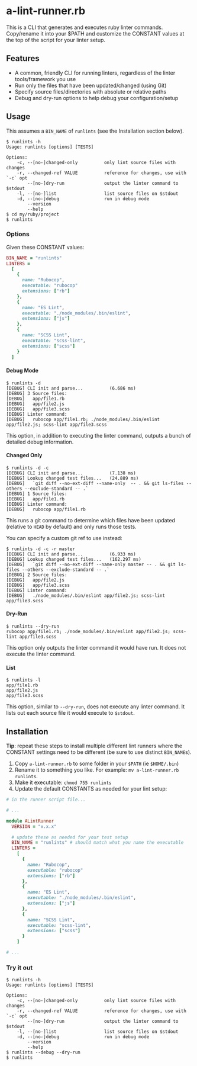 # a-lint-runner.rb

This is a CLI that generates and executes ruby linter commands.  Copy/rename it into your $PATH and customize the CONSTANT values at the top of the script for your linter setup.

## Features

* A common, friendly CLI for running linters, regardless of the linter tools/framework you use
* Run only the files that have been updated/changed (using Git)
* Specify source files/directories with absolute or relative paths
* Debug and dry-run options to help debug your configuration/setup

## Usage

This assumes a `BIN_NAME` of `runlints` (see the Installation section below).

```
$ runlints -h
Usage: runlints [options] [TESTS]

Options:
    -c, --[no-]changed-only          only lint source files with changes
    -r, --changed-ref VALUE          reference for changes, use with `-c` opt
        --[no-]dry-run               output the linter command to $stdout
    -l, --[no-]list                  list source files on $stdout
    -d, --[no-]debug                 run in debug mode
        --version
        --help
$ cd my/ruby/project
$ runlints
```

### Options

Given these CONSTANT values:

```ruby
BIN_NAME = "runlints"
LINTERS =
  [
    {
      name: "Rubocop",
      executable: "rubocop"
      extensions: ["rb"]
    },
    {
      name: "ES Lint",
      executable: "./node_modules/.bin/eslint",
      extensions: ["js"]
    },
    {
      name: "SCSS Lint",
      executable: "scss-lint",
      extensions: ["scss"]
    }
  ]
```

#### Debug Mode

```
$ runlints -d
[DEBUG] CLI init and parse...          (6.686 ms)
[DEBUG] 3 Source files:
[DEBUG]   app/file1.rb
[DEBUG]   app/file2.js
[DEBUG]   app/file3.scss
[DEBUG] Linter command:
[DEBUG]   rubocop app/file1.rb; ./node_modules/.bin/eslint app/file2.js; scss-lint app/file3.scss
```

This option, in addition to executing the linter command, outputs a bunch of detailed debug information.

#### Changed Only

```
$ runlints -d -c
[DEBUG] CLI init and parse...          (7.138 ms)
[DEBUG] Lookup changed test files...   (24.889 ms)
[DEBUG]   `git diff --no-ext-diff --name-only  -- . && git ls-files --others --exclude-standard -- .`
[DEBUG] 1 Source files:
[DEBUG]   app/file1.rb
[DEBUG] Linter command:
[DEBUG]   rubocop app/file1.rb
```

This runs a git command to determine which files have been updated (relative to `HEAD` by default) and only runs those tests.

You can specify a custom git ref to use instead:

```
$ runlints -d -c -r master
[DEBUG] CLI init and parse...          (6.933 ms)
[DEBUG] Lookup changed test files...   (162.297 ms)
[DEBUG]   `git diff --no-ext-diff --name-only master -- . && git ls-files --others --exclude-standard -- .`
[DEBUG] 2 Source files:
[DEBUG]   app/file2.js
[DEBUG]   app/file3.scss
[DEBUG] Linter command:
[DEBUG]   ./node_modules/.bin/eslint app/file2.js; scss-lint app/file3.scss
```

#### Dry-Run

```
$ runlints --dry-run
rubocop app/file1.rb; ./node_modules/.bin/eslint app/file2.js; scss-lint app/file3.scss
```

This option only outputs the linter command it would have run. It does not execute the linter command.

#### List

```
$ runlints -l
app/file1.rb
app/file2.js
app/file3.scss
```

This option, similar to `--dry-run`, does not execute any linter command. It lists out each source file it would execute to `$stdout`.

## Installation

**Tip**: repeat these steps to install multiple different lint runners where the CONSTANT settings need to be different (be sure to use distinct `BIN_NAME`s).

1. Copy `a-lint-runner.rb` to some folder in your `$PATH` (ie `$HOME/.bin`)
2. Rename it to something you like.  For example: `mv a-lint-runner.rb runlints`.
3. Make it executable: `chmod 755 runlints`
4. Update the default CONSTANTS as needed for your lint setup:

```ruby
# in the runner script file...

# ...

module ALintRunner
  VERSION = "x.x.x"

  # update these as needed for your test setup
  BIN_NAME = "runlints" # should match what you name the executable
  LINTERS =
    [
      {
        name: "Rubocop",
        executable: "rubocop"
        extensions: ["rb"]
      },
      {
        name: "ES Lint",
        executable: "./node_modules/.bin/eslint",
        extensions: ["js"]
      },
      {
        name: "SCSS Lint",
        executable: "scss-lint",
        extensions: ["scss"]
      }
    ]

# ...
```

### Try it out

```
$ runlints -h
Usage: runlints [options] [TESTS]

Options:
    -c, --[no-]changed-only          only lint source files with changes
    -r, --changed-ref VALUE          reference for changes, use with `-c` opt
        --[no-]dry-run               output the linter command to $stdout
    -l, --[no-]list                  list source files on $stdout
    -d, --[no-]debug                 run in debug mode
        --version
        --help
$ runlints --debug --dry-run
$ runlints
```

